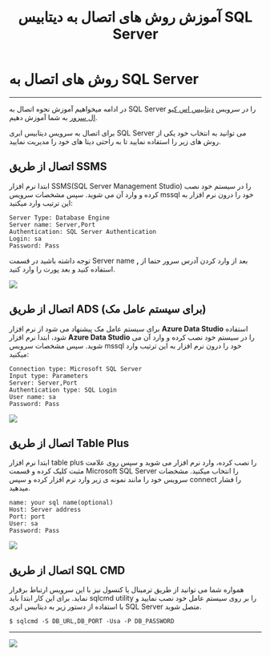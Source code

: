 ﻿---
title: "آموزش روش های اتصال به دیتابیس SQL Server"
sidebar_label: "روش های اتصال"
description: "در ادامه میخواهیم آموزش نحوه اتصال به SQL Server در سرویس ابری اس کیو ال سرور را به شما آموزش دهیم."
---

# روش های اتصال به SQL Server
---

در ادامه میخواهیم آموزش نحوه اتصال به SQL Server را در سرویس [دیتابیس اس کیو ال سرور](https://chabokan.net/services/mssql/) به شما آموزش دهیم.

برای اتصال به سرویس دیتابیس ابری SQL Server می توانید به انتخاب خود یکی از روش های زیر را استفاده نمایید تا به راحتی دیتا های خود را مدیریت نمایید.

## اتصال از طریق SSMS

ابتدا نرم افزار SSMS(SQL Server Management Studio) را در سیستم خود نصب کرده و وارد آن می شوید. سپس مشخصات سرویس mssql خود را درون نرم افزار به این ترتیب وارد میکنید:

```
Server Type: Database Engine
Server name: Server,Port
Authentication: SQL Server Authentication
Login: sa
Password: Pass
```

توجه داشته باشید در قسمت Server name بعد از وارد کردن آدرس سرور حتما از  **,** استفاده کنید و بعد پورت را وارد کنید.

![](https://s1.chabokan.net/docs/images/SQL_SERVER_1.jpg)

## اتصال از طریق ‌A‌D‌S‌ (برای سیستم عامل مک)

برای سیستم عامل مک پیشنهاد می شود از نرم افزار  **Azure Data Studio**  استفاده شود، ابتدا نرم افزار  **Azure Data Studio**  را در سیستم خود نصب کرده و وارد آن می شوید. سپس مشخصات سرویس mssql خود را درون نرم افزار به این ترتیب وارد میکنید:

```
Connection type: Microsoft SQL Server
Input type: Parameters
Server: Server,Port
Authentication type: SQL Login
User name: sa
Password: Pass
```

![](https://s1.chabokan.net/docs/images/mssql-connect-azure.jpg)

## اتصال از طریق Table Plus

ابتدا نرم افزار table plus را نصب کرده، وارد نرم افزار می شوید و سپس روی علامت مثبت کلیک کرده و قسمت Microsoft SQL Server را انتخاب میکنید. مشخضات سرویس خود را مانند نمونه ی زیر وارد نرم افزار کرده و سپس connect را فشار میدهید.

```
name: your sql name(optional)
Host: Server address
Port: port
User: sa
Password: Pass
```

![](https://s1.chabokan.net/docs/images/sql_server_2.jpg)

## اتصال از طریق SQL CMD

همواره شما می توانید از طریق ترمینال یا کنسول نیز با این سرویس ارتباط برقرار نماید. برای این کار ابتدا باید sqlcmd utility را بر روی سیستم عامل خود نصب نمایید و با استفاده از دستور زیر به دیتابیس ابری SQL Server متصل شوید.

```
$ sqlcmd -S DB_URL,DB_PORT -Usa -P DB_PASSWORD
```

---
<a href="https://hub.chabokan.net/fa/services/create/redis" ><img src="https://s1.chabokan.net/docs/images/sqlserver-banner.png" /></a>